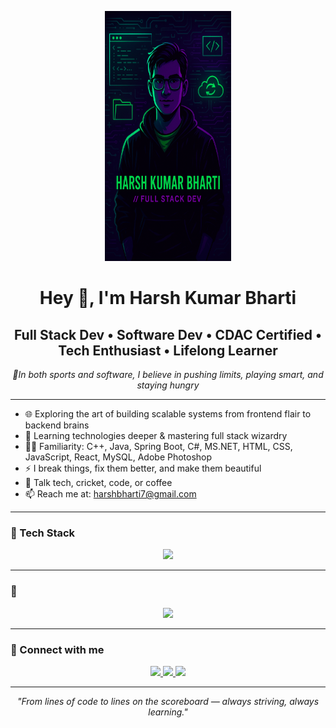 <p align="center">
  <img src="https://raw.githubusercontent.com/harshbharti7/harshbharti7/main/banner.png" alt="Harsh Kumar Bharti Banner" width="40%" height="400px"/>
</p>

<h1 align="center">Hey 👋, I'm Harsh Kumar Bharti</h1>
<h2 align="center">Full Stack Dev • Software Dev • CDAC Certified • Tech Enthusiast • Lifelong Learner </h2>
<p align="center"><i>🎯In both sports and software, I believe in pushing limits, playing smart, and staying hungry</i></p>

---

- 🌐 Exploring the art of building scalable systems from frontend flair to backend brains  
- 🧠 Learning technologies deeper & mastering full stack wizardry
- 👨‍💻 Familiarity: C++, Java, Spring Boot, C#, MS.NET, HTML, CSS, JavaScript, React, MySQL, Adobe Photoshop
- ⚡ I break things, fix them better, and make them beautiful  
- 💬 Talk tech, cricket, code, or coffee  
- 📫 Reach me at: [harshbharti7@gmail.com](mailto:harshbharti7@gmail.com)

---

### 🧰 Tech Stack

<p align="center">
  <img src="https://skillicons.dev/icons?i=cpp,java,html,css,js,react,spring,dotnet,mysql,github,vscode,photoshop" />
</p> 


---

### 🚀 

<p align="center">
  <img src="https://github-readme-stats.vercel.app/api/top-langs/?username=harshbharti7&layout=compact&theme=radical" />
</p>

---

### 🔗 Connect with me

<p align="center">
  <a href="https://linkedin.com/in/harsh-kumar-bharti-385b601ba" target="_blank">
    <img src="https://img.shields.io/badge/LinkedIn-%230077B5.svg?&style=for-the-badge&logo=linkedin&logoColor=white" />
  </a>
  <a href="mailto:harshbharti7@gmail.com">
    <img src="https://img.shields.io/badge/harshbharti7@gmail.com-D14836?style=for-the-badge&logo=gmail&logoColor=white" />
  </a>
  <a href="https://github.com/harshbharti7" target="_blank">
    <img src="https://img.shields.io/badge/GitHub-100000?style=for-the-badge&logo=github&logoColor=white" />
  </a>
</p>

---

<p align="center"><i>"From lines of code to lines on the scoreboard — always striving, always learning."</i></p>
